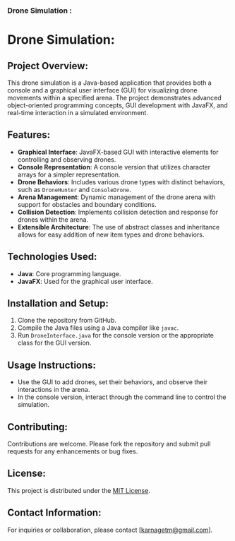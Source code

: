 ### Drone Simulation :

# Drone Simulation:

## Project Overview:
This drone simulation is a Java-based application that provides both a console and a graphical user interface (GUI) for visualizing drone movements within a specified arena. The project demonstrates advanced object-oriented programming concepts, GUI development with JavaFX, and real-time interaction in a simulated environment.

## Features:
- **Graphical Interface**: JavaFX-based GUI with interactive elements for controlling and observing drones.
- **Console Representation**: A console version that utilizes character arrays for a simpler representation.
- **Drone Behaviors**: Includes various drone types with distinct behaviors, such as `DroneHunter` and `ConsoleDrone`.
- **Arena Management**: Dynamic management of the drone arena with support for obstacles and boundary conditions.
- **Collision Detection**: Implements collision detection and response for drones within the arena.
- **Extensible Architecture**: The use of abstract classes and inheritance allows for easy addition of new item types and drone behaviors.

## Technologies Used:
- **Java**: Core programming language.
- **JavaFX**: Used for the graphical user interface.

## Installation and Setup:
1. Clone the repository from GitHub.
2. Compile the Java files using a Java compiler like `javac`.
3. Run `DroneInterface.java` for the console version or the appropriate class for the GUI version.

## Usage Instructions:
- Use the GUI to add drones, set their behaviors, and observe their interactions in the arena.
- In the console version, interact through the command line to control the simulation.

## Contributing:
Contributions are welcome. Please fork the repository and submit pull requests for any enhancements or bug fixes.

## License:
This project is distributed under the [MIT License](https://opensource.org/licenses/MIT).

## Contact Information:
For inquiries or collaboration, please contact [karnagetm@gmail.com].
